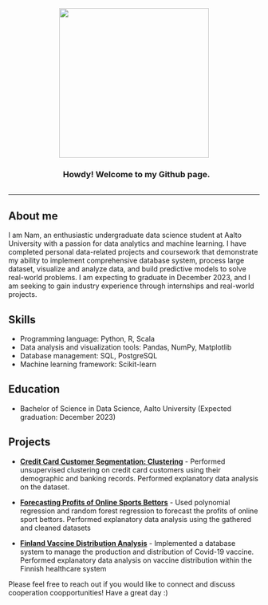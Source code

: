 <div style="text-align: center;">
  <img src='https://media.giphy.com/media/3oFzlW8dht4DdvwBqg/giphy.gif' width='300px' style='display: inline-block; vertical-align: middle;'>
  <h3 style='display: inline-block; vertical-align: middle; margin-left: 10px;'> Howdy! Welcome to my Github page.</h3>
</div>

 <!-- About section -->

---
## About me

I am Nam, an enthusiastic undergraduate data science student at Aalto University with a passion for data analytics and machine learning. I have completed personal data-related projects and coursework that demonstrate my ability to implement comprehensive database system, process large dataset, visualize and analyze data, and build predictive models to solve real-world problems. I am expecting to graduate in December 2023, and I am seeking to gain industry experience through internships and real-world projects.

## Skills
- Programming language: Python, R, Scala
- Data analysis and visualization tools: Pandas, NumPy, Matplotlib
- Database management: SQL, PostgreSQL
- Machine learning framework: Scikit-learn

## Education
- Bachelor of Science in Data Science, Aalto University (Expected graduation: December 2023)
  
## Projects
-  [**Credit Card Customer Segmentation: Clustering**](https://github.com/NamBui43/Predicting-Profits-Of-Online-Sport-Bettors-) - Performed unsupervised clustering on credit card customers using their demographic and banking records. Performed explanatory data analysis on the dataset.

- [**Forecasting Profits of Online Sports Bettors**](https://github.com/NamBui43/Predicting-Profits-Of-Online-Sport-Bettors-) - Used polynomial regression and random forest regression to forecast the profits of online sport bettors. Performed explanatory data analysis using the gathered and cleaned datasets

- [**Finland Vaccine Distribution Analysis**](https://github.com/NamBui43/Finland-Vaccine-Distribution-Analysis) - Implemented a database system to manage the production and distribution of Covid-19 vaccine. Performed explanatory data analysis on vaccine distribution within the Finnish healthcare system



Please feel free to reach out if you would like to connect and discuss cooperation coopportunities! Have a great day :)

